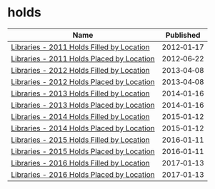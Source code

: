 # holds

Name | Published
---- | ---------
[Libraries - 2011 Holds Filled by Location](../datasets/ngxm-jbc3.md) | 2012&#x2011;01&#x2011;17
[Libraries - 2011 Holds Placed by Location](../datasets/rgy2-2ae9.md) | 2012&#x2011;06&#x2011;22
[Libraries - 2012 Holds Filled by Location](../datasets/egku-46f2.md) | 2013&#x2011;04&#x2011;08
[Libraries - 2012 Holds Placed by Location](../datasets/cpva-49fs.md) | 2013&#x2011;04&#x2011;08
[Libraries - 2013 Holds Filled by Location](../datasets/7pb7-6889.md) | 2014&#x2011;01&#x2011;16
[Libraries - 2013 Holds Placed by Location](../datasets/dgeh-7h9y.md) | 2014&#x2011;01&#x2011;16
[Libraries - 2014 Holds Filled by Location](../datasets/vpma-swyi.md) | 2015&#x2011;01&#x2011;12
[Libraries - 2014 Holds Placed by Location](../datasets/qpc9-9gqe.md) | 2015&#x2011;01&#x2011;12
[Libraries - 2015 Holds Filled by Location](../datasets/a2jx-kwbg.md) | 2016&#x2011;01&#x2011;11
[Libraries - 2015 Holds Placed by Location](../datasets/avse-5iw4.md) | 2016&#x2011;01&#x2011;11
[Libraries - 2016 Holds Filled by Location](../datasets/hixh-ndcj.md) | 2017&#x2011;01&#x2011;13
[Libraries - 2016 Holds Placed by Location](../datasets/3hsw-3tjv.md) | 2017&#x2011;01&#x2011;13

